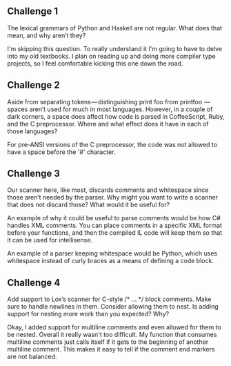 
Challenge 1
-----------
The lexical grammars of Python and Haskell are not regular. What does that
mean, and why aren’t they?

I'm skipping this question. To really understand it I'm going to have to delve
into my old textbooks. I plan on reading up and doing more compiler type
projects, so I feel comfortable kicking this one down the road.

Challenge 2
-----------
Aside from separating tokens — distinguishing print foo from printfoo  — spaces
aren’t used for much in most languages. However, in a couple of dark corners, a
space does affect how code is parsed in CoffeeScript, Ruby, and the C
preprocessor. Where and what effect does it have in each of those languages?

For pre-ANSI versions of the C preprocessor, the code was not allowed to have a
space before the '#' character.

Challenge 3
-----------
Our scanner here, like most, discards comments and whitespace since those
aren’t needed by the parser. Why might you want to write a scanner that does
not discard those? What would it be useful for?

An example of why it could be useful to parse comments would be how C# handles
XML comments. You can place comments in a specific XML format before your
functions, and then the compiled IL code will keep them so that it can be used
for intellisense.

An example of a parser keeping whitespace would be Python, which uses
whitespace instead of curly braces as a means of defining a code block.

Challenge 4
-----------
Add support to Lox’s scanner for C-style /* ... */ block comments. Make sure to
handle newlines in them. Consider allowing them to nest. Is adding support for
nesting more work than you expected? Why?

Okay, I added support for multiline comments and even allowed for them to be
nested. Overall it really wasn't too difficult. My function that consumes
multiline comments just calls itself if it gets to the beginning of another
multiline comment. This makes it easy to tell if the comment end markers are
not balanced.
